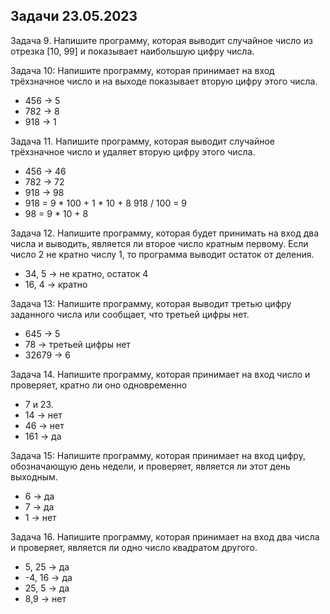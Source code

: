 ## Задачи 23.05.2023
Задача 9. Напишите программу, которая выводит случайное число из отрезка [10, 99] и показывает наибольшую цифру числа.

Задача 10: Напишите программу, которая принимает на вход трёхзначное число и на выходе показывает вторую цифру этого числа.
- 456 -> 5
- 782 -> 8
- 918 -> 1

Задача 11. Напишите программу, которая выводит случайное трёхзначное число и удаляет вторую цифру этого числа.
- 456 -> 46
- 782 -> 72
- 918 -> 98
- 918 = 9 * 100 + 1 * 10 + 8   918 / 100 = 9
- 98  = 9 * 10 + 8

Задача 12. Напишите программу, которая будет принимать на вход два числа и выводить, является ли второе число кратным первому. Если число 2 не кратно числу 1, то программа выводит остаток от деления.
- 34, 5 -> не кратно, остаток 4 
- 16, 4 -> кратно

Задача 13: Напишите программу, которая выводит третью цифру заданного числа или сообщает, что третьей цифры нет.
- 645 -> 5
- 78 -> третьей цифры нет
- 32679 -> 6

Задача 14. Напишите программу, которая принимает на вход число и проверяет, кратно ли оно одновременно 
- 7 и 23.
- 14 -> нет 
- 46 -> нет 
- 161 -> да

Задача 15: Напишите программу, которая принимает на вход цифру, обозначающую день недели, и проверяет, является ли этот день выходным.
- 6 -> да
- 7 -> да
- 1 -> нет

Задача 16. Напишите программу, которая принимает на вход два числа и проверяет,
является ли одно число квадратом другого.
- 5, 25  ->  да
- -4, 16  ->  да
- 25, 5  ->  да
- 8,9  ->  нет
